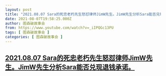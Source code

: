 ```yaml
---
layout: post
title: "2021.08.07 Sara的死忠老朽先生怒怼律师JimW先生。JimW先生分析Sara能否兑现退钱承诺。"
date: 2021-08-07T19:58:25.000Z
author: 图森破故事会
from: https://www.youtube.com/watch?v=_iIPQGc13PU
tags: [ 图森破故事会 ]
categories: [ 图森破故事会 ]
---
```

<!--1628366305000-->
[2021.08.07 Sara的死忠老朽先生怒怼律师JimW先生。JimW先生分析Sara能否兑现退钱承诺。](https://www.youtube.com/watch?v=_iIPQGc13PU)
------

<div>

</div>
